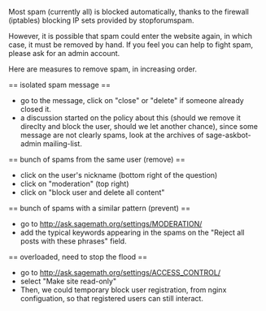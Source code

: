 Most spam (currently all) is blocked automatically, thanks to the firewall (iptables) blocking IP sets provided by stopforumspam.

However, it is possible that spam could enter the website again, in which case, it must be removed by hand.  If you feel you can help to fight spam, please ask for an admin account.

Here are measures to remove spam, in increasing order.

== isolated spam message ==
 * go to the message, click on "close" or "delete" if someone already closed it.
 * a discussion started on the policy about this (should we remove it direclty and block the user, should we let another chance), since some message are not clearly spams, look at the archives of sage-askbot-admin mailing-list.

== bunch of spams from the same user (remove) ==
 * click on the user's nickname (bottom right of the question)
 * click on "moderation" (top right)
 * click on "block user and delete all content"

== bunch of spams with a similar pattern (prevent) ==
 * go to http://ask.sagemath.org/settings/MODERATION/
 * add the typical keywords appearing in the spams on the "Reject all posts with these phrases" field.

== overloaded, need to stop the flood ==
 * go to http://ask.sagemath.org/settings/ACCESS_CONTROL/
 * select "Make site read-only"
 * Then, we could temporary block user registration, from nginx configuation, so that registered users can still interact.
